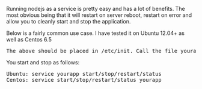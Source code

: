 Running nodejs as a service is pretty easy and has a lot of benefits. The most obvious being that it will restart on server reboot, restart on error and allow you to cleanly start and stop the application.

Below is a fairly common use case. I have tested it on Ubuntu 12.04+ as well as Centos 6.5

<div class="gist-loader" id="ellman/8581167"></div>

<pre>
The above should be placed in /etc/init. Call the file yourapp.conf
</pre>

You start and stop as follows:

<pre>
Ubuntu: service yourapp start/stop/restart/status
Centos: service start/stop/restart/status yourapp
</pre>
